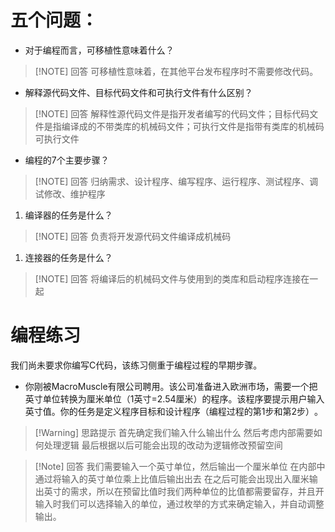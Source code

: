 # 五个问题：
- 对于编程而言，可移植性意味着什么？

> [!NOTE] 回答
> 可移植性意味着，在其他平台发布程序时不需要修改代码。

-  解释源代码文件、目标代码文件和可执行文件有什么区别？

> [!NOTE] 回答
> 解释性源代码文件是指开发者编写的代码文件；目标代码文件是指编译成的不带类库的机械码文件；可执行文件是指带有类库的机械码可执行文件

- 编程的7个主要步骤？

> [!NOTE] 回答
> 归纳需求、设计程序、编写程序、运行程序、测试程序、调试修改、维护程序

1. 编译器的任务是什么？

> [!NOTE] 回答
> 负责将开发源代码文件编译成机械码

1. 连接器的任务是什么？

> [!NOTE] 回答
> 将编译后的机械码文件与使用到的类库和启动程序连接在一起


# 编程练习
我们尚未要求你编写C代码，该练习侧重于编程过程的早期步骤。
- 你刚被MacroMuscle有限公司聘用。该公司准备进入欧洲市场，需要一个把英寸单位转换为厘米单位（1英寸=2.54厘米）的程序。该程序要提示用户输入英寸值。你的任务是定义程序目标和设计程序（编程过程的第1步和第2步）​。


> [!Warning] 思路提示 
> 首先确定我们输入什么输出什么
> 然后考虑内部需要如何处理逻辑
> 最后根据以后可能会出现的改动为逻辑修改预留空间
> 


> [!Note] 回答
> 我们需要输入一个英寸单位，然后输出一个厘米单位
> 在内部中通过将输入的英寸单位乘上比值后输出出去
> 在之后可能会出现出入厘米输出英寸的需求，所以在预留比值时我们两种单位的比值都需要留存，并且开输入时我们可以选择输入的单位，通过枚举的方式来确定输入，并自动调整输出。
